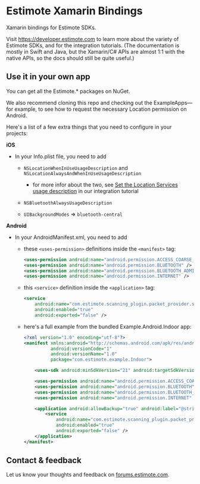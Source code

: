 # Estimote Xamarin Bindings

Xamarin bindings for Estimote SDKs.

Visit https://developer.estimote.com to learn more about the variety of Estimote SDKs, and for the integration tutorials. (The documentation is mostly in Swift and Java, but the Xamarin/C# APIs are almost 1:1 with the native APIs, so the docs should still be quite useful.)

## Use it in your own app

You can get all the Estimote.* packages on NuGet.

We also recommend cloning this repo and checking out the ExampleApps—for example, to see how to request the necessary Location permission on Android.

Here's a list of a few extra things that you need to configure in your projects:

**iOS**

- In your Info.plist file, you need to add

    - `NSLocationWhenInUseUsageDescription` and `NSLocationAlwaysAndWhenInUseUsageDescription`
        - for more infor about the two, see [Set the Location Services usage description](https://developer.estimote.com/proximity/ios-tutorial/#set-the-location-services-usage-description) in our integration tutorial
        
    - `NSBluetoothAlwaysUsageDescription`

    - `UIBackgroundModes` => `bluetooth-central`

**Android**

- In your AndroidManifest.xml, you need to add

    - these `<uses-permission>` definitions inside the `<manifest>` tag:

        ```xml
        <uses-permission android:name="android.permission.ACCESS_COARSE_LOCATION" />
        <uses-permission android:name="android.permission.BLUETOOTH" />
        <uses-permission android:name="android.permission.BLUETOOTH_ADMIN" />
        <uses-permission android:name="android.permission.INTERNET" />
        ```

    - this `<service>` definition inside the `<application>` tag:

        ```xml
        <service
            android:name="com.estimote.scanning_plugin.packet_provider.service.PacketProviderWrapperService"
            android:enabled="true"
            android:exported="false" />
        ```

    - here's a full example from the bundled Example.Android.Indoor app:

        ```xml
        <?xml version="1.0" encoding="utf-8"?>
        <manifest xmlns:android="http://schemas.android.com/apk/res/android"
                  android:versionCode="1"
                  android:versionName="1.0"
                  package="com.estimote.example.Indoor">

            <uses-sdk android:minSdkVersion="21" android:targetSdkVersion="28" />

            <uses-permission android:name="android.permission.ACCESS_COARSE_LOCATION" />
            <uses-permission android:name="android.permission.BLUETOOTH" />
            <uses-permission android:name="android.permission.BLUETOOTH_ADMIN" />
            <uses-permission android:name="android.permission.INTERNET" />

            <application android:allowBackup="true" android:label="@string/app_name">
                <service
                    android:name="com.estimote.scanning_plugin.packet_provider.service.PacketProviderWrapperService"
                    android:enabled="true"
                    android:exported="false" />
            </application>
        </manifest>
        ```

## Contact & feedback

Let us know your thoughts and feedback on [forums.estimote.com][forums].

[forums]: https://forums.estimote.com

